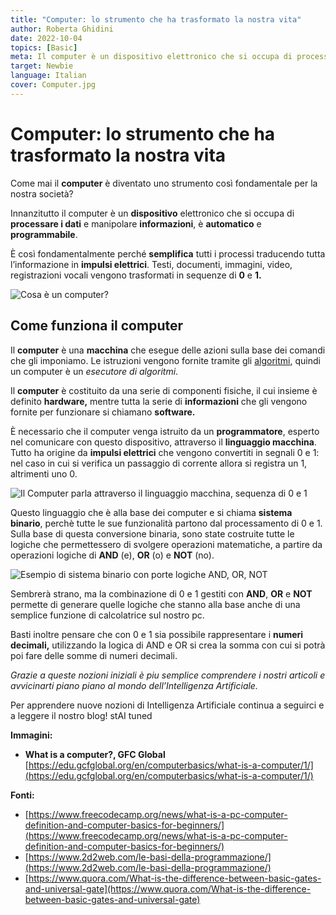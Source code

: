 ```yaml
---
title: "Computer: lo strumento che ha trasformato la nostra vita"
author: Roberta Ghidini
date: 2022-10-04
topics: [Basic]
meta: Il computer è un dispositivo elettronico che si occupa di processare i dati e manipolare informazioni, è automatica e programmabile.
target: Newbie
language: Italian
cover: Computer.jpg
---
```




# Computer: lo strumento che ha trasformato la nostra vita

Come mai il **computer** è diventato uno strumento così fondamentale per la nostra società?

Innanzitutto il computer è un **dispositivo** elettronico che si occupa di **processare i dati** e manipolare **informazioni**, è **automatico** e **programmabile**.

È così fondamentalmente perché **semplifica** tutti i processi traducendo tutta l’informazione in **impulsi elettrici**. Testi, documenti, immagini, video, registrazioni vocali vengono trasformati in sequenze di **0** e **1.**

![Cosa è un computer?](./Cos_un_computer.jpg)


## Come funziona il computer

Il **computer** è una **macchina** che esegue delle azioni sulla base dei comandi che gli imponiamo. Le istruzioni vengono fornite tramite gli [algoritmi](./../cos-è-un-algoritmo-e-per-cosa-si-utilizza/Cos’è%20un%20algoritmo%20e%20per%20cosa%20si%20utilizza.md), quindi un computer è un *esecutore di algoritmi*.

Il **computer** è costituito da una serie di componenti fisiche, il cui insieme è definito **hardware,** mentre tutta la serie di **informazioni** che gli vengono fornite per funzionare si chiamano **software.**

È necessario che il computer venga istruito da un **programmatore**, esperto nel comunicare con questo dispositivo, attraverso il **linguaggio macchina**. Tutto ha origine da **impulsi elettrici** che vengono convertiti in segnali 0 e 1: nel caso in cui si verifica un passaggio di corrente allora si registra un 1, altrimenti uno 0. 

![Il Computer parla attraverso il linguaggio macchina, sequenza di 0 e 1](./Il_Computer_e_linguaggio_macchina.jpg)


Questo linguaggio che è alla base dei computer e si chiama **sistema binario**, perchè tutte le sue funzionalità partono dal processamento di 0 e 1. Sulla base di questa conversione binaria, sono state costruite tutte le logiche che permettessero di svolgere operazioni matematiche, a partire da operazioni logiche di **AND** (e), **OR** (o) e **NOT** (no).

![Esempio di sistema binario con porte logiche AND, OR, NOT](./Untitled.png)

Sembrerà strano, ma la combinazione di 0 e 1 gestiti con **AND**, **OR** e **NOT** permette di generare quelle logiche che stanno alla base anche di una semplice funzione di calcolatrice sul nostro pc.

Basti inoltre pensare che con 0 e 1 sia possibile rappresentare i **numeri decimali,** utilizzando la logica di AND e OR si crea la somma con cui si potrà poi fare delle somme di numeri decimali.



*Grazie a queste nozioni iniziali è piu semplice comprendere i nostri articoli e avvicinarti piano piano al mondo dell’Intelligenza Artificiale.* 

Per apprendere nuove nozioni di Intelligenza Artificiale continua a seguirci e a leggere il nostro blog! stAI tuned 

**Immagini:**

- **What is a computer?, GFC Global** [https://edu.gcfglobal.org/en/computerbasics/what-is-a-computer/1/](https://edu.gcfglobal.org/en/computerbasics/what-is-a-computer/1/)

**Fonti:** 

- [https://www.freecodecamp.org/news/what-is-a-pc-computer-definition-and-computer-basics-for-beginners/](https://www.freecodecamp.org/news/what-is-a-pc-computer-definition-and-computer-basics-for-beginners/)
- [https://www.2d2web.com/le-basi-della-programmazione/](https://www.2d2web.com/le-basi-della-programmazione/)
- [https://www.quora.com/What-is-the-difference-between-basic-gates-and-universal-gate](https://www.quora.com/What-is-the-difference-between-basic-gates-and-universal-gate)
